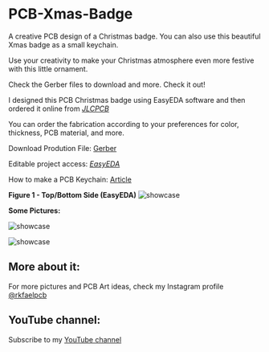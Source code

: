 # PCB-Xmas-Badge

A creative PCB design of a Christmas badge. You can also use this beautiful Xmas badge as a small keychain.

Use your creativity to make your Christmas atmosphere even more festive with this little ornament.

Check the Gerber files to download and more. Check it out!

I designed this PCB Christmas badge using EasyEDA software and then ordered it online from [*JLCPCB*](https://jlcpcb.com/?from=RMW)

You can order the fabrication according to your preferences for color, thickness, PCB material, and more.

Download Prodution File: [Gerber](https://github.com/rkfael/PCB-Xmas-Ball/blob/main/Gerber_JLCPCB_XMAS_CHALLENGE.zip)

Editable project access: [*EasyEDA*](https://easyeda.com/editor#id=f4fb9deab2634084881bcbebc9954a19)

How to make a PCB Keychain: [Article](https://github.com/rkfael/PCB-Keychain)

**Figure 1 - Top/Bottom Side (EasyEDA)**
![showcase](https://github.com/rkfael/PCB-Xmas-Ball/blob/main/XMAS_BALL_COVER_AND_BACK.png)

**Some Pictures:**

![showcase](https://github.com/rkfael/PCB-Xmas-Ball/blob/main/Figure%201%20-%20Top%20Side.jpg)

![showcase](https://github.com/rkfael/PCB-Xmas-Ball/blob/main/Figure%202%20-%20Bottom%20Side.jpg)

## More about it:

For more pictures and PCB Art ideas, check my Instagram profile [@rkfaelpcb](https://instagram.com/rkfaelpcb)

## YouTube channel:

Subscribe to my [YouTube channel](https://www.youtube.com/channel/UCUXV45PUONuPi8HNMYXnK5g)
